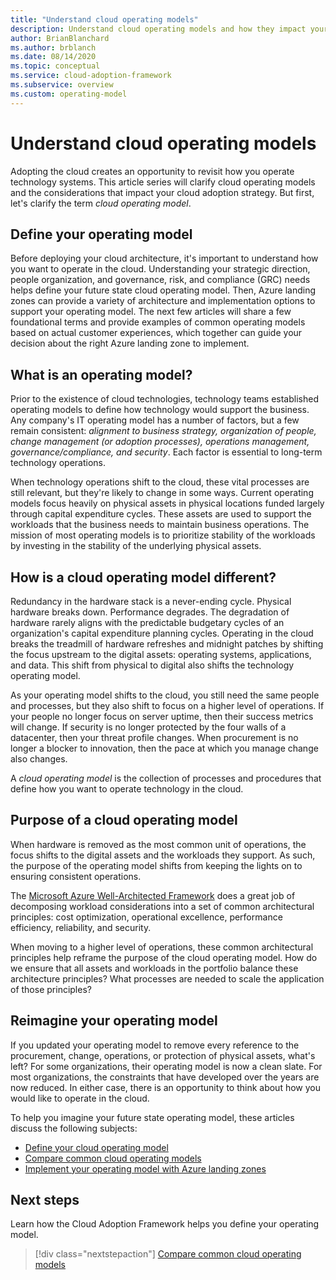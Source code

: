 ```yaml
---
title: "Understand cloud operating models"
description: Understand cloud operating models and how they impact your cloud adoption strategy.
author: BrianBlanchard
ms.author: brblanch
ms.date: 08/14/2020
ms.topic: conceptual
ms.service: cloud-adoption-framework
ms.subservice: overview
ms.custom: operating-model
---
```


<!-- docsTest:casing GRC -->
<!-- cspell:ignore reimagine -->

# Understand cloud operating models

Adopting the cloud creates an opportunity to revisit how you operate technology systems. This article series will clarify cloud operating models and the considerations that impact your cloud adoption strategy. But first, let's clarify the term *cloud operating model*.

## Define your operating model

Before deploying your cloud architecture, it's important to understand how you want to operate in the cloud. Understanding your strategic direction, people organization, and governance, risk, and compliance (GRC) needs helps define your future state cloud operating model. Then, Azure landing zones can provide a variety of architecture and implementation options to support your operating model. The next few articles will share a few foundational terms and provide examples of common operating models based on actual customer experiences, which together can guide your decision about the right Azure landing zone to implement.

## What is an operating model?

Prior to the existence of cloud technologies, technology teams established operating models to define how technology would support the business. Any company's IT operating model has a number of factors, but a few remain consistent: *alignment to business strategy, organization of people, change management (or adoption processes), operations management, governance/compliance, and security*. Each factor is essential to long-term technology operations.

When technology operations shift to the cloud, these vital processes are still relevant, but they're likely to change in some ways. Current operating models focus heavily on physical assets in physical locations funded largely through capital expenditure cycles. These assets are used to support the workloads that the business needs to maintain business operations. The mission of most operating models is to prioritize stability of the workloads by investing in the stability of the underlying physical assets.

## How is a cloud operating model different?

Redundancy in the hardware stack is a never-ending cycle. Physical hardware breaks down. Performance degrades. The degradation of hardware rarely aligns with the predictable budgetary cycles of an organization's capital expenditure planning cycles. Operating in the cloud breaks the treadmill of hardware refreshes and midnight patches by shifting the focus upstream to the digital assets: operating systems, applications, and data. This shift from physical to digital also shifts the technology operating model.

As your operating model shifts to the cloud, you still need the same people and processes, but they also shift to focus on a higher level of operations. If your people no longer focus on server uptime, then their success metrics will change. If security is no longer protected by the four walls of a datacenter, then your threat profile changes. When procurement is no longer a blocker to innovation, then the pace at which you manage change also changes.

A *cloud operating model* is the collection of processes and procedures that define how you want to operate technology in the cloud.

## Purpose of a cloud operating model

When hardware is removed as the most common unit of operations, the focus shifts to the digital assets and the workloads they support. As such, the purpose of the operating model shifts from keeping the lights on to ensuring consistent operations.

The [Microsoft Azure Well-Architected Framework](/azure/architecture/framework/) does a great job of decomposing workload considerations into a set of common architectural principles: cost optimization, operational excellence, performance efficiency, reliability, and security.

When moving to a higher level of operations, these common architectural principles help reframe the purpose of the cloud operating model. How do we ensure that all assets and workloads in the portfolio balance these architecture principles? What processes are needed to scale the application of those principles?

## Reimagine your operating model

If you updated your operating model to remove every reference to the procurement, change, operations, or protection of physical assets, what's left? For some organizations, their operating model is now a clean slate. For most organizations, the constraints that have developed over the years are now reduced. In either case, there is an opportunity to think about how you would like to operate in the cloud.

To help you imagine your future state operating model, these articles discuss the following subjects:

- [Define your cloud operating model](./define.md)
- [Compare common cloud operating models](./compare.md)
- [Implement your operating model with Azure landing zones](../ready/landing-zone/implementation-options.md)

## Next steps

Learn how the Cloud Adoption Framework helps you define your operating model.

> [!div class="nextstepaction"]
> [Compare common cloud operating models](./compare.md)
